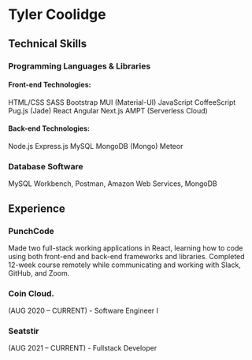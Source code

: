 # Tyler Coolidge

## Technical Skills

### Programming Languages & Libraries

#### Front-end Technologies:
HTML/CSS
SASS
Bootstrap
MUI (Material-UI)
JavaScript
CoffeeScript
Pug.js (Jade)
React
Angular
Next.js
AMPT (Serverless Cloud)

#### Back-end Technologies:
Node.js
Express.js
MySQL
MongoDB (Mongo)
Meteor

### Database Software
MySQL Workbench, Postman, Amazon Web Services, MongoDB

## Experience

### PunchCode
Made two full-stack working applications in React, learning how to code using both front-end and back-end frameworks and libraries. Completed 12-week course remotely while communicating and working with Slack, GitHub, and Zoom.

### Coin Cloud.
(AUG 2020 – CURRENT) - Software Engineer I

### Seatstir
(AUG 2021 – CURRENT) - Fullstack Developer

